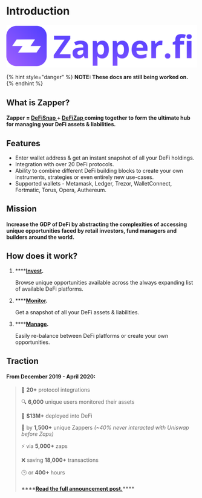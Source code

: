 # Introduction

![](.gitbook/assets/zapper-logo.png)

{% hint style="danger" %}
**NOTE: These docs are still being worked on.**
{% endhint %}

## What is Zapper?
#### Zapper = [DeFiSnap ](https://www.defisnap.io/)+ [DeFiZap ](https://defizap.com/)coming together to form the ultimate hub for managing your DeFi assets & liabilities. 

## Features
* Enter wallet address & get an instant snapshot of all your DeFi holdings. 
* Integration with over 20 DeFi protocols.
* Ability to combine different DeFi building blocks to create your own instruments, strategies or even entirely new use-cases.
* Supported wallets - Metamask, Ledger, Trezor, WalletConnect, Fortmatic, Torus, Opera, Authereum.

## Mission
#### **Increase the GDP of DeFi by abstracting the complexities of accessing unique opportunities faced by retail investors, fund managers and builders around the world.**

## **How does it work?**

1. \*\*\*\*[**Invest**](https://www.zapper.fi/#/invest)**.**

   Browse unique opportunities available across the always expanding list of available DeFi platforms.

2. \*\*\*\*[**Monitor**](https://www.zapper.fi/#/dashboard)**.**

   Get a snapshot of all your DeFi assets & liabilities.

3. \*\*\*\*[**Manage**](https://www.zapper.fi/#/invest)**.**

   Easily re-balance between DeFi platforms or create your own opportunities.

## Traction
#### **From December 2019 - April 2020:** 
>
> 🔗 **20+** protocol integrations
>
> 🔍 **6,000** unique users monitored their assets
>
> 💸 **$13M+** deployed into DeFi
>
> 🤩 by **1,500+** unique Zappers _\(~40% never interacted with Uniswap before Zaps\)_
>
> ⚡️ via **5,000+** zaps
>
> ❌ saving **18,000+** transactions
>
> 🕑 or **400+** hours
>
> #### \*\*\*\*[**Read the full announcement post.**](https://defitutorials.substack.com/p/introducing-zapperfi)\*\*\*\*
